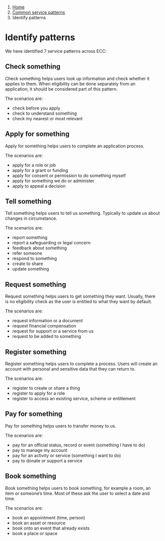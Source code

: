 1. [Home](/docs/core/contents)
2. [Common service patterns](docs/documentation/core/common-service-patterns/overview)
3. Identify patterns

# Identify patterns

We have identified 7 service patterns across ECC:

## Check something
Check something helps users look up information and check whether it applies to them. When eligibility can be done separately from an application, it should be considered part of this pattern.

The scenarios are:

* check before you apply
* check to understand something
* check my nearest or most relevant

## Apply for something
Apply for something helps users to complete an application process.

The scenarios are:

* apply for a role or job
* apply for a grant or funding
* apply for consent or permission to do something myself
* apply for something we do or administer
* apply to appeal a decision

## Tell something
Tell something helps users to tell us something. Typically to update us about changes in circumstance. 

The scenarios are:

* report something
* report a safeguarding or legal concern
* feedback about something
* refer someone
* respond to something
* create to share
* update something

## Request something
Request something helps users to get something they want. Usually, there is no eligibility check as the user is entitled to what they want by default.

The scenarios are:

* request information or a document
* request financial compensation
* request for support or a service from us
* request to be added to something

## Register something
Register something helps users to complete a process. Users will create an account with personal and sensitive data that they can return to.

The scenarios are:

* register to create or share a thing
* register to apply for a role
* register to access an existing service, scheme or entitlement

## Pay for something
Pay for something helps users to transfer money to us.

The scenarios are:

* pay for an official status, record or event (something I have to do)
* pay to manage my account
* pay for an activity or service (something I want to do)
* pay to donate or support a service

## Book something
Book something helps users to book something, for example a room, an item or someone’s time. Most of these ask the user to select a date and time.

The scenarios are:

* book an appointment (time, person)
* book an asset or resource
* book onto an event that already exists
* book a place or space
